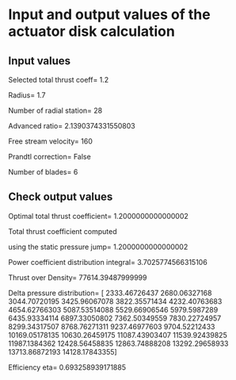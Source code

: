 # Input and output values of the actuator disk calculation

## Input values

Selected total thrust coeff= 1.2

Radius= 1.7

Number of radial station= 28

Advanced ratio= 2.1390374331550803

Free stream velocity= 160

Prandtl correction= False

Number of blades= 6

## Check output values

Optimal total thrust coefficient= 1.2000000000000002

Total thrust coefficient computed

using the static pressure jump= 1.2000000000000002

Power coefficient distribution integral= 3.7025774566315106

Thrust over Density= 77614.39487999999

Delta pressure distribution= [ 2333.46726437  2680.06327168  3044.70720195  3425.96067078
  3822.35571434  4232.40763683  4654.62766303  5087.53514088
  5529.66906546  5979.5987289   6435.93334114  6897.33050802
  7362.50349559  7830.22724957  8299.34317507  8768.76271311
  9237.46977603  9704.52212433 10169.05178135 10630.26459175
 11087.43903407 11539.92439825 11987.1384362  12428.56458835
 12863.74888208 13292.29658933 13713.86872193 14128.17843355]

Efficiency eta= 0.693258939171885


